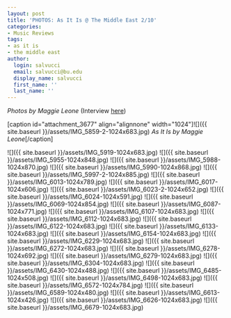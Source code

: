 ```yaml
---
layout: post
title: 'PHOTOS: As It Is @ The Middle East 2/10'
categories:
- Music Reviews
tags:
- as it is
- the middle east
author:
  login: salvucci
  email: salvucci@bu.edu
  display_name: salvucci
  first_name: ''
  last_name: ''
---
```

_Photos by Maggie Leone_ (Interview [here](http://sites.bu.edu/wtbu/2019/02/13/interview-as-it-is/))

\[caption id="attachment\_3677" align="alignnone" width="1024"\]![]({{ site.baseurl }}/assets/IMG_5859-2-1024x683.jpg) _As It Is by Maggie Leone_\[/caption\]

![]({{ site.baseurl }}/assets/IMG_5919-1024x683.jpg) ![]({{ site.baseurl }}/assets/IMG_5955-1024x848.jpg) ![]({{ site.baseurl }}/assets/IMG_5988-1024x870.jpg) ![]({{ site.baseurl }}/assets/IMG_5990-1024x868.jpg) ![]({{ site.baseurl }}/assets/IMG_5997-2-1024x885.jpg) ![]({{ site.baseurl }}/assets/IMG_6013-1024x789.jpg) ![]({{ site.baseurl }}/assets/IMG_6017-1024x606.jpg) ![]({{ site.baseurl }}/assets/IMG_6023-2-1024x652.jpg) ![]({{ site.baseurl }}/assets/IMG_6024-1024x591.jpg) ![]({{ site.baseurl }}/assets/IMG_6069-1024x854.jpg) ![]({{ site.baseurl }}/assets/IMG_6087-1024x771.jpg) ![]({{ site.baseurl }}/assets/IMG_6107-1024x683.jpg) ![]({{ site.baseurl }}/assets/IMG_6112-1024x683.jpg) ![]({{ site.baseurl }}/assets/IMG_6122-1024x683.jpg) ![]({{ site.baseurl }}/assets/IMG_6133-1024x683.jpg) ![]({{ site.baseurl }}/assets/IMG_6154-1024x683.jpg) ![]({{ site.baseurl }}/assets/IMG_6229-1024x683.jpg) ![]({{ site.baseurl }}/assets/IMG_6272-1024x683.jpg) ![]({{ site.baseurl }}/assets/IMG_6278-1024x692.jpg) ![]({{ site.baseurl }}/assets/IMG_6279-1024x683.jpg) ![]({{ site.baseurl }}/assets/IMG_6304-1024x683.jpg) ![]({{ site.baseurl }}/assets/IMG_6430-1024x488.jpg) ![]({{ site.baseurl }}/assets/IMG_6485-1024x508.jpg) ![]({{ site.baseurl }}/assets/IMG_6498-1024x683.jpg) ![]({{ site.baseurl }}/assets/IMG_6572-1024x784.jpg) ![]({{ site.baseurl }}/assets/IMG_6589-1024x480.jpg) ![]({{ site.baseurl }}/assets/IMG_6613-1024x426.jpg) ![]({{ site.baseurl }}/assets/IMG_6626-1024x683.jpg) ![]({{ site.baseurl }}/assets/IMG_6679-1024x683.jpg)